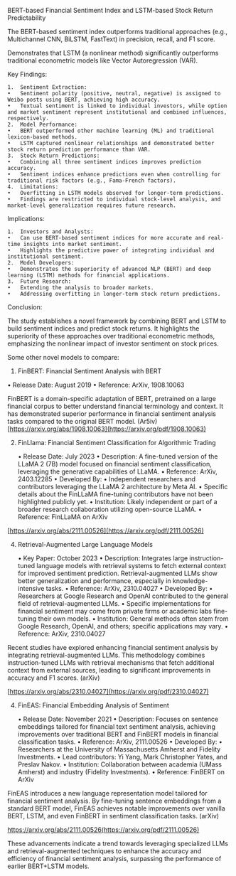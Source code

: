BERT-based Financial Sentiment Index and LSTM-based Stock Return Predictability

The BERT-based sentiment index outperforms traditional approaches (e.g., Multichannel CNN, BiLSTM, FastText) in precision, recall, and F1 score.

Demonstrates that LSTM (a nonlinear method) significantly outperforms traditional econometric models like Vector Autoregression (VAR).

Key Findings:

	1.	Sentiment Extraction:
	•	Sentiment polarity (positive, neutral, negative) is assigned to Weibo posts using BERT, achieving high accuracy.
	•	Textual sentiment is linked to individual investors, while option and market sentiment represent institutional and combined influences, respectively.
	2.	Model Performance:
	•	BERT outperformed other machine learning (ML) and traditional lexicon-based methods.
	•	LSTM captured nonlinear relationships and demonstrated better stock return prediction performance than VAR.
	3.	Stock Return Predictions:
	•	Combining all three sentiment indices improves prediction accuracy.
	•	Sentiment indices enhance predictions even when controlling for traditional risk factors (e.g., Fama-French factors).
	4.	Limitations:
	•	Overfitting in LSTM models observed for longer-term predictions.
	•	Findings are restricted to individual stock-level analysis, and market-level generalization requires future research.


 Implications:

	1.	Investors and Analysts:
	•	Can use BERT-based sentiment indices for more accurate and real-time insights into market sentiment.
	•	Highlights the predictive power of integrating individual and institutional sentiment.
	2.	Model Developers:
	•	Demonstrates the superiority of advanced NLP (BERT) and deep learning (LSTM) methods for financial applications.
	3.	Future Research:
	•	Extending the analysis to broader markets.
	•	Addressing overfitting in longer-term stock return predictions.

 Conclusion:

The study establishes a novel framework by combining BERT and LSTM to build sentiment indices and predict stock returns. It highlights the superiority of these approaches over traditional econometric methods, emphasizing the nonlinear impact of investor sentiment on stock prices.


Some other novel models to compare:

1. FinBERT: Financial Sentiment Analysis with BERT

•	Release Date: August 2019
•	Reference: ArXiv, 1908.10063

FinBERT is a domain-specific adaptation of BERT, pretrained on a large financial corpus to better understand financial terminology and context. It has demonstrated superior performance in financial sentiment analysis tasks compared to the original BERT model. (Ar5iv)
[https://arxiv.org/abs/1908.10063](https://arxiv.org/pdf/1908.10063)



2. FinLlama: Financial Sentiment Classification for Algorithmic Trading

	•	Release Date: July 2023
	•	Description: A fine-tuned version of the LLaMA 2 (7B) model focused on financial sentiment classification, leveraging the generative capabilities of LLaMA.
	•	Reference: ArXiv, 2403.12285
	•	Developed By:
	•	Independent researchers and contributors leveraging the LLaMA 2 architecture by Meta AI.
	•	Specific details about the FinLLaMA fine-tuning contributors have not been highlighted publicly yet.
	•	Institution: Likely independent or part of a broader research collaboration utilizing open-source LLaMA.
	•	Reference: FinLLaMA on ArXiv

[https://arxiv.org/abs/2111.00526](https://arxiv.org/pdf/2111.00526)

4. Retrieval-Augmented Large Language Models


	•	Key Paper: October 2023
	•	Description: Integrates large instruction-tuned language models with retrieval systems to fetch external context for improved sentiment prediction. Retrieval-augmented LLMs show better generalization and performance, especially in knowledge-intensive tasks.
	•	Reference: ArXiv, 2310.04027
	•	Developed By:
	•	Researchers at Google Research and OpenAI contributed to the general field of retrieval-augmented LLMs.
	•	Specific implementations for financial sentiment may come from private firms or academic labs fine-tuning their own models.
	•	Institution: General methods often stem from Google Research, OpenAI, and others; specific applications may vary.
	•	Reference: ArXiv, 2310.04027

Recent studies have explored enhancing financial sentiment analysis by integrating retrieval-augmented LLMs. This methodology combines instruction-tuned LLMs with retrieval mechanisms that fetch additional context from external sources, leading to significant improvements in accuracy and F1 scores. (arXiv)

[https://arxiv.org/abs/2310.04027](https://arxiv.org/pdf/2310.04027)

4. FinEAS: Financial Embedding Analysis of Sentiment

	•	Release Date: November 2021
	•	Description: Focuses on sentence embeddings tailored for financial text sentiment analysis, achieving improvements over traditional BERT and FinBERT models in financial classification tasks.
	•	Reference: ArXiv, 2111.00526
	•	Developed By:
	•	Researchers at the University of Massachusetts Amherst and Fidelity Investments.
	•	Lead contributors: Yi Yang, Mark Christopher Yates, and Preslav Nakov.
	•	Institution: Collaboration between academia (UMass Amherst) and industry (Fidelity Investments).
	•	Reference: FinBERT on ArXiv

FinEAS introduces a new language representation model tailored for financial sentiment analysis. By fine-tuning sentence embeddings from a standard BERT model, FinEAS achieves notable improvements over vanilla BERT, LSTM, and even FinBERT in sentiment classification tasks. (arXiv)

https://arxiv.org/abs/2111.00526(https://arxiv.org/pdf/2111.00526)

These advancements indicate a trend towards leveraging specialized LLMs and retrieval-augmented techniques to enhance the accuracy and efficiency of financial sentiment analysis, surpassing the performance of earlier BERT+LSTM models.
